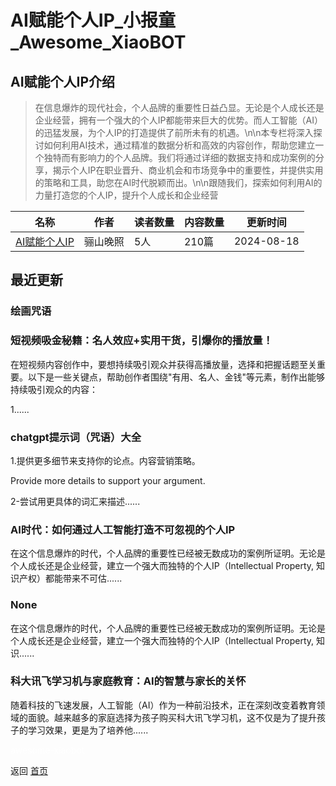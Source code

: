# AI赋能个人IP_小报童_Awesome_XiaoBOT

## AI赋能个人IP介绍
> 在信息爆炸的现代社会，个人品牌的重要性日益凸显。无论是个人成长还是企业经营，拥有一个强大的个人IP都能带来巨大的优势。而人工智能（AI）的迅猛发展，为个人IP的打造提供了前所未有的机遇。\n\n本专栏将深入探讨如何利用AI技术，通过精准的数据分析和高效的内容创作，帮助您建立一个独特而有影响力的个人品牌。我们将通过详细的数据支持和成功案例的分享，揭示个人IP在职业晋升、商业机会和市场竞争中的重要性，并提供实用的策略和工具，助您在AI时代脱颖而出。\n\n跟随我们，探索如何利用AI的力量打造您的个人IP，提升个人成长和企业经营  
  


|名称|作者|读者数量|内容数量|更新时间|
|---|---|---|---|---|
|[AI赋能个人IP](https://xiaobot.net/p/aigc029?refer=0b133df9-27dc-423b-8101-639049001c13)|骊山晚照|5人|210篇|2024-08-18|

## 最近更新
### 绘画咒语

### 短视频吸金秘籍：名人效应+实用干货，引爆你的播放量！

在短视频内容创作中，要想持续吸引观众并获得高播放量，选择和把握话题至关重要。以下是一些关键点，帮助创作者围绕"有用、名人、金钱"等元素，制作出能够持续吸引观众的内容：

1......

### chatgpt提示词（咒语）大全

1.提供更多细节来支持你的论点。内容营销策略。

Provide more details to support your argument.

2-尝试用更具体的词汇来描述......

### AI时代：如何通过人工智能打造不可忽视的个人IP

在这个信息爆炸的时代，个人品牌的重要性已经被无数成功的案例所证明。无论是个人成长还是企业经营，建立一个强大而独特的个人IP（Intellectual
Property, 知识产权）都能带来不可估......

### None

在这个信息爆炸的时代，个人品牌的重要性已经被无数成功的案例所证明。无论是个人成长还是企业经营，建立一个强大而独特的个人IP（Intellectual
Property, 知识......

### 科大讯飞学习机与家庭教育：AI的智慧与家长的关怀

随着科技的飞速发展，人工智能（AI）作为一种前沿技术，正在深刻改变着教育领域的面貌。越来越多的家庭选择为孩子购买科大讯飞学习机，这不仅是为了提升孩子的学习效果，更是为了培养他......


<a href="https://github.com/Reno9527/awesome-xiaobot" style="color: white; text-decoration: none;">awesome-xiaobot</a>

返回 [首页](../README.md)
